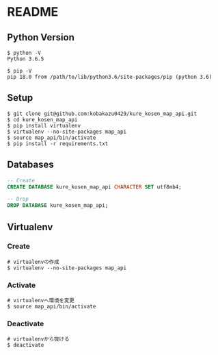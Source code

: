 # README

## Python Version

```shell
$ python -V
Python 3.6.5

$ pip -V
pip 18.0 from /path/to/lib/python3.6/site-packages/pip (python 3.6)
```

## Setup

```shell
$ git clone git@github.com:kobakazu0429/kure_kosen_map_api.git
$ cd kure_kosen_map_api
$ pip install virtualenv
$ virtualenv --no-site-packages map_api
$ source map_api/bin/activate
$ pip install -r requirements.txt
```

## Databases

```sql
-- Create
CREATE DATABASE kure_kosen_map_api CHARACTER SET utf8mb4;

-- Drop
DROP DATABASE kure_kosen_map_api;
```

## Virtualenv

### Create

```shell
# virtualenvの作成
$ virtualenv --no-site-packages map_api
```

### Activate

```shell
# virtualenvへ環境を変更
$ source map_api/bin/activate
```

### Deactivate

```shell
# virtualenvから抜ける
$ deactivate
```
